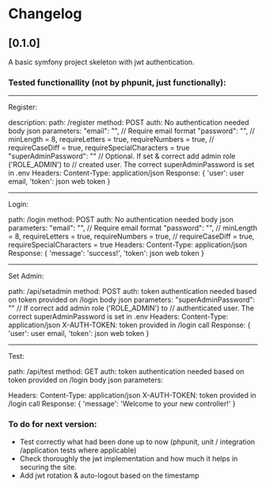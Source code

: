 # Changelog

## [0.1.0]
A basic symfony project skeleton with jwt authentication.

### Tested functionallity (not by phpunit, just functionally):

****************
Register:

description: 
path: /register
method: POST
auth: No authentication needed
body json parameters:
    "email": "",                    // Require email format
    "password": "",                 // minLength = 8, requireLetters = true, requireNumbers = true,
                                    // requireCaseDiff = true, requireSpecialCharacters = true
    "superAdminPassword": ""        // Optional. If set & correct add admin role ('ROLE_ADMIN') to 
                                    // created user. The correct superAdminPassword is set in .env
Headers:
    Content-Type: application/json
Response:
    {
        'user': user email,
        'token': json web token
    }


****************
Login:

path: /login
method: POST
auth: No authentication needed
body json parameters:
    "email": "",                    // Require email format
    "password": "",                 // minLength = 8, requireLetters = true, requireNumbers = true,
                                    // requireCaseDiff = true, requireSpecialCharacters = true
Headers:
    Content-Type: application/json
Response:
    {
        'message': 'success!',
        'token': json web token
    }

****************
Set Admin:

path: /api/setadmin
method: POST
auth: token authentication needed based on token provided on /login
body json parameters:
    "superAdminPassword": ""        // If correct add admin role ('ROLE_ADMIN') to 
                                    // authenticated user. The correct superAdminPassword is set in .env
Headers:
    Content-Type: application/json
    X-AUTH-TOKEN: token provided in /login call
Response:
    {
        'user': user email,
        'token': json web token
    }

****************
Test:

path: /api/test
method: GET
auth: token authentication needed based on token provided on /login
body json parameters:
    
Headers:
    Content-Type: application/json
    X-AUTH-TOKEN: token provided in /login call
Response:
    {
        'message': 'Welcome to your new controller!'
    }

### To do for next version:

- Test correctly what had been done up to now (phpunit, unit / integration /application tests where applicable)
- Check thoroughly the jwt implementation and how much it helps in securing the site.
- Add jwt rotation & auto-logout based on the timestamp


